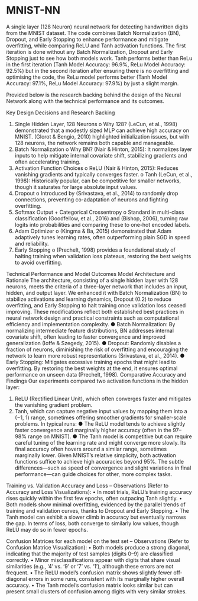 # MNIST-NN
A single layer (128 Neuron) neural network for detecting handwritten digits from the MNIST dataset. The code combines Batch Normalization (BN), Dropout, and Early Stopping to enhance performance and mitigate overfitting, while comparing ReLU and Tanh activation functions. The first iteration is done without any Batch Normalization, Dropout and Early Stopping just to see how both models work. Tanh performs better than ReLu in the first iteration (Tanh Model Accuracy: 96.9%, ReLu Model Accuracy: 92.5%) but in the second iteration after ensuring there is no overfitting and optimising the code, the ReLu model performs better (Tanh Model Accuracy: 97.1%, ReLu Model Accuracy: 97.9%) by just a slight margin. 

Provided below is the research backing behind the design of the Neural Network along with the technical performance and its outcomes.

Key Design Decisions and Research Backing
1.	Single Hidden Layer, 128 Neurons
o	Why 128? (LeCun, et al., 1998) demonstrated that a modestly sized MLP can achieve high accuracy on MNIST. (Glorot & Bengio, 2010) highlighted initialization issues, but with 128 neurons, the network remains both capable and manageable.
2.	Batch Normalization
o	Why BN? (Nair & Hinton, 2015): It normalizes layer inputs to help mitigate internal covariate shift, stabilizing gradients and often accelerating training.
3.	Activation Function Choices
o	ReLU (Nair & Hinton, 2015): Reduces vanishing gradients and typically converges faster.
o	Tanh (LeCun, et al., 1998): Historically popular, can be competitive for smaller networks, though it saturates for large absolute input values.
4.	Dropout
o	Introduced by (Srivastava, et al., 2014) to randomly drop connections, preventing co-adaptation of neurons and fighting overfitting.
5.	Softmax Output + Categorical Crossentropy
o	Standard in multi-class classification (Goodfellow, et al., 2016) and (Bishop, 2006), turning raw logits into probabilities and comparing these to one-hot encoded labels.
6.	Adam Optimizer
o	(Kingma & Ba, 2015) demonstrated that Adam adaptively tunes learning rates, often outperforming plain SGD in speed and reliability.
7.	Early Stopping
o	(Prechelt, 1998) provides a foundational study of halting training when validation loss plateaus, restoring the best weights to avoid overfitting.

Technical Performance and Model Outcomes
Model Architecture and Rationale
The architecture, consisting of a single hidden layer with 128 neurons, meets the criteria of a three-layer network that includes an input, hidden, and output layer. We enhanced it with Batch Normalization (BN) to stabilize activations and learning dynamics, Dropout (0.2) to reduce overfitting, and Early Stopping to halt training once validation loss ceased improving. These modifications reflect both established best practices in neural network design and practical constraints such as computational efficiency and implementation complexity.
●	Batch Normalization: By normalizing intermediate feature distributions, BN addresses internal covariate shift, often leading to faster convergence and improved generalization (Ioffe & Szegedy, 2015).
●	Dropout: Randomly disables a fraction of neurons, diminishing the risk of overfitting and encouraging the network to learn more robust representations (Srivastava, et al., 2014).
●	Early Stopping: Mitigates excessive training epochs that might lead to overfitting. By restoring the best weights at the end, it ensures optimal performance on unseen data (Prechelt, 1998).
Comparative Accuracy and Findings
Our experiments compared two activation functions in the hidden layer:
1.	ReLU (Rectified Linear Unit), which often converges faster and mitigates the vanishing gradient problem.
2.	Tanh, which can capture negative input values by mapping them into a (−1, 1) range, sometimes offering smoother gradients for smaller-scale problems.
In typical runs:
●	The ReLU model tends to achieve slightly faster convergence and marginally higher accuracy (often in the 97–98% range on MNIST).
●	The Tanh model is competitive but can require careful tuning of the learning rate and might converge more slowly. Its final accuracy often hovers around a similar range, sometimes marginally lower.
Given MNIST’s relative simplicity, both activation functions suffice to achieve high accuracies beyond 95%. The subtle differences—such as speed of convergence and slight variations in final performance—can guide choices for other, more complex tasks.

Training vs. Validation Accuracy and Loss – Observations (Refer to Accuracy and Loss Visualizations): 
•	In most trials, ReLU’s training accuracy rises quickly within the first few epochs, often outpacing Tanh slightly.
•	Both models show minimal overfitting, evidenced by the parallel trends of training and validation curves, thanks to Dropout and Early Stopping.
•	The Tanh model can exhibit a slower climb in accuracy but eventually narrows the gap. In terms of loss, both converge to similarly low values, though ReLU may do so in fewer epochs.

Confusion Matrices for each model on the test set – Observations (Refer to Confusion Matrice Visualization):
•	Both models produce a strong diagonal, indicating that the majority of test samples (digits 0–9) are classified correctly.
•	Minor misclassifications appear with digits that share visual similarities (e.g., ‘4’ vs. ‘9’ or ‘7’ vs. ‘1’), although these errors are not frequent.
•	The ReLU model’s confusion matrix shows slightly fewer off-diagonal errors in some runs, consistent with its marginally higher overall accuracy.
•	The Tanh model’s confusion matrix looks similar but can present small clusters of confusion among digits with very similar strokes.





